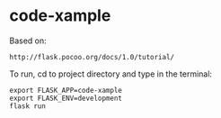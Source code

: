 # code-xample

Based on:
```
http://flask.pocoo.org/docs/1.0/tutorial/
```

To run, cd to project directory and type in the terminal:
```
export FLASK_APP=code-xample
export FLASK_ENV=development
flask run
```
